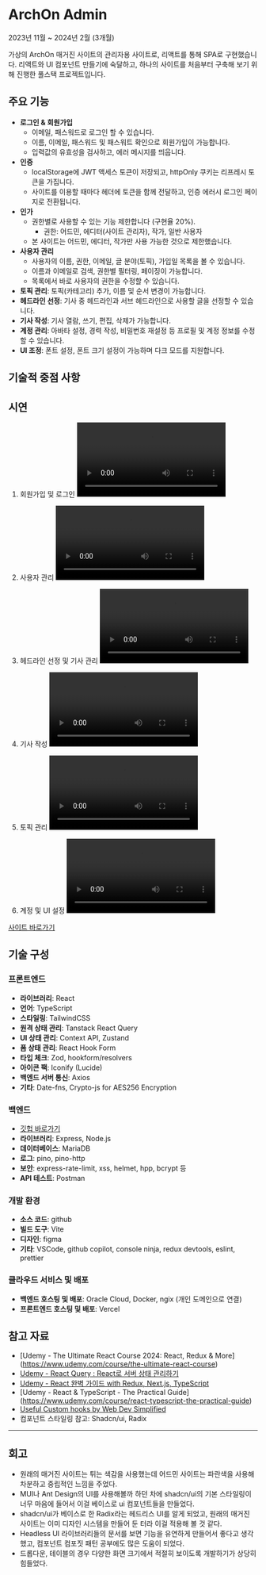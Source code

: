# ArchOn Admin

2023년 11월 ~ 2024년 2월 (3개월)

가상의 ArchOn 매거진 사이트의 관리자용 사이트로, 리액트를 통해 SPA로 구현했습니다. 리액트와 UI 컴포넌트 만들기에 숙달하고, 하나의 사이트를 처음부터 구축해 보기 위해 진행한 풀스택 프로젝트입니다.

## 주요 기능

- **로그인 & 회원가입**
  - 이메일, 패스워드로 로그인 할 수 있습니다.
  - 이름, 이메일, 패스워드 및 패스워트 확인으로 회원가입이 가능합니다.
  - 입력값의 유효성을 검사하고, 에러 메시지를 띄웁니다.
- **인증**
  - localStorage에 JWT 액세스 토큰이 저장되고, httpOnly 쿠키는 리프레시 토큰을 가집니다.
  - 사이트를 이용할 때마다 헤더에 토큰을 함께 전달하고, 인증 에러시 로그인 페이지로 전환됩니다.
- **인가**
  - 권한별로 사용할 수 있는 기능 제한합니다 (구현율 20%).
    - 권한: 어드민, 에디터(사이트 관리자), 작가, 일반 사용자
  - 본 사이트는 어드민, 에디터, 작가만 사용 가능한 것으로 제한했습니다.
- **사용자 관리**
  - 사용자의 이름, 권한, 이메일, 글 분야(토픽), 가입일 목록을 볼 수 있습니다.
  - 이름과 이메일로 검색, 권한별 필터링, 페이징이 가능합니다.
  - 목록에서 바로 사용자의 권한을 수정할 수 있습니다.
- **토픽 관리**: 토픽(카테고리) 추가, 이름 및 순서 변경이 가능합니다.
- **헤드라인 선정**: 기사 중 헤드라인과 서브 헤드라인으로 사용할 글을 선정할 수 있습니다.
- **기사 작성**: 기사 열람, 쓰기, 편집, 삭제가 가능합니다.
- **계정 관리**: 아바타 설정, 경력 작성, 비밀번호 재설정 등 프로필 및 계정 정보를 수정할 수 있습니다.
- **UI 조정**: 폰트 설정, 폰트 크기 설정이 가능하며 다크 모드를 지원합니다.

## 기술적 중점 사항


## 시연
1. 회원가입 및 로그인
<video src="https://github.com/urbanscratcher/project-archon-cms/assets/17016494/170e361f-c1a2-4c92-8aac-646e02608363" controls></video>

2. 사용자 관리
<video src="https://github.com/urbanscratcher/project-archon-cms/assets/17016494/6b4e4843-6184-4eb2-abb4-fe9cb4066d1d" controls></video>

3. 헤드라인 선정 및 기사 관리
<video src="https://github.com/urbanscratcher/project-archon-cms/assets/17016494/a5c151fe-f05a-4b7d-8494-dcccac5810d0" controls></video>

4. 기사 작성
<video src="https://github.com/urbanscratcher/project-archon-cms/assets/17016494/7a1a58da-cfb3-493f-b517-9a0a941df87e" controls></video>

5. 토픽 관리
<video src="https://github.com/urbanscratcher/project-archon-cms/assets/17016494/884c6258-3b3f-41e3-afa6-eae220769a21" controls></video>

6. 계정 및 UI 설정
<video src="https://github.com/urbanscratcher/project-archon-cms/assets/17016494/884c6258-3b3f-41e3-afa6-eae220769a21" controls></video>

[사이트 바로가기](https://project-archon-cms.vercel.app/)

## 기술 구성
### 프론트엔드
- **라이브러리**: React
- **언어**: TypeScript
- **스타일링**: TailwindCSS
- **원격 상태 관리**: Tanstack React Query
- **UI 상태 관리**: Context API, Zustand
- **폼 상태 관리**: React Hook Form
- **타입 체크**: Zod, hookform/resolvers
- **아이콘 팩**: Iconify (Lucide)
- **백엔드 서버 통신**: Axios
- **기타**: Date-fns, Crypto-js for AES256 Encryption

### 백엔드
- [깃헙 바로가기](https://github.com/urbanscratcher/project-archon-api)
- **라이브러리**: Express, Node.js
- **데이터베이스**: MariaDB
- **로그**: pino, pino-http
- **보안**: express-rate-limit, xss, helmet, hpp, bcrypt 등
- **API 테스트**: Postman

### 개발 환경
- **소스 코드**: github
- **빌드 도구**: Vite
- **디자인**: figma
- **기타**: VSCode, github copilot, console ninja, redux devtools, eslint, prettier

### 클라우드 서비스 및 배포
- **백엔드 호스팅 및 배포**: Oracle Cloud, Docker, ngix (개인 도메인으로 연결)
- **프론트엔드 호스팅 및 배포**: Vercel


## 참고 자료

- [Udemy - The Ultimate React Course 2024: React, Redux & More]
  (https://www.udemy.com/course/the-ultimate-react-course)
- [Udemy - React Query : React로 서버 상태 관리하기](https://www.udemy.com/course/react-query-react)
- [Udemy -
  React 완벽 가이드 with Redux, Next.js, TypeScript](https://www.udemy.com/course/best-react)
- [Udemy - React & TypeScript - The Practical Guide]
  (https://www.udemy.com/course/react-typescript-the-practical-guide)
- [Useful Custom hooks by Web Dev Simplified](https://github.com/WebDevSimplified/useful-custom-react-hooks/tree/main)
- 컴포넌트 스타일링 참고: Shadcn/ui, Radix

---

## 회고

- 원래의 매거진 사이트는 튀는 색감을 사용했는데 어드민 사이트는 파란색을 사용해 차분하고 중립적인 느낌을 주었다.
- MUI나 Ant Design의 UI를 사용해볼까 하던 차에 shadcn/ui의 기본 스타일링이 너무 마음에 들어서 이걸 베이스로 ui 컴포넌트들을 만들었다.
- shadcn/ui가 베이스로 한 Radix라는 헤드리스 UI를 알게 되었고, 원래의 매거진 사이트는 이미 디자인 시스템을 만들어 둔 터라 이걸 적용해 볼 것 같다.
- Headless UI 라이브러리들의 문서를 보면 기능을 유연하게 만들어서 좋다고 생각했고, 컴포넌트 컴포짓 패턴 공부에도 많은 도움이 되었다.
- 드롭다운, 테이블의 경우 다양한 화면 크기에서 적절히 보이도록 개발하기가 상당히 힘들었다.
